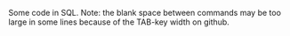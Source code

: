 
Some code in SQL.
Note: the blank space between commands may be too large in some lines because of the TAB-key width on github.
